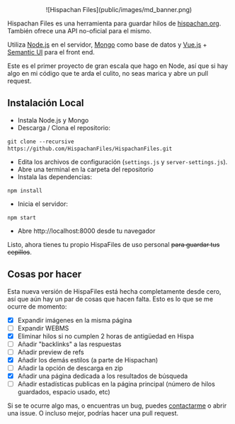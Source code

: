 <center>
![Hispachan Files](public/images/md_banner.png)
</center>


Hispachan Files es una herramienta para guardar hilos de [hispachan.org](https://www.hispachan.org). También ofrece una API no-oficial para el mismo.

Utiliza [Node.js](https://nodejs.org/) en el servidor, [Mongo](https://www.mongodb.org/) como base de datos y [Vue.js](http://www.vuejs.org/) + [Semantic UI](http://semantic-ui.com/) para el front end.

Este es el primer proyecto de gran escala que hago en Node, así que si hay algo en mi código que te arda el culito, no seas marica y abre un pull request.

## Instalación Local

- Instala Node.js y Mongo
- Descarga / Clona el repositorio:
```
git clone --recursive https://github.com/HispachanFiles/HispachanFiles.git
```
- Edita los archivos de configuración (`settings.js` y `server-settings.js`).
- Abre una terminal en la carpeta del repositorio
- Instala las dependencias:
```
npm install
```
- Inicia el servidor:
```
npm start
```
- Abre http://localhost:8000 desde tu navegador

Listo, ahora tienes tu propio HispaFiles de uso personal <s>para guardar tus cepillos</s>.

## Cosas por hacer

Esta nueva versión de HispaFiles está hecha completamente desde cero, así que aún hay un par de cosas que hacen falta. Esto es lo que se me ocurre de momento:

 - [x] Expandir imágenes en la misma página
 - [ ] Expandir WEBMS
 - [x] Eliminar hilos si no cumplen 2 horas de antigüedad en Hispa
 - [ ] Añadir "backlinks" a las respuestas
 - [ ] Añadir preview de refs
 - [x] Añadir los demás estilos (a parte de Hispachan)
 - [ ] Añadir la opción de descarga en zip
 - [x] Añadir una página dedicada a los resultados de búsqueda
 - [ ] Añadir estadísticas publicas en la página principal (número de hilos guardados, espacio usado, etc)

Si se te ocurre algo mas, o encuentras un bug, puedes [contactarme](mailto:hispachanfiles@gmail.com) o abrir una issue. O incluso mejor, podrías hacer una pull request.
